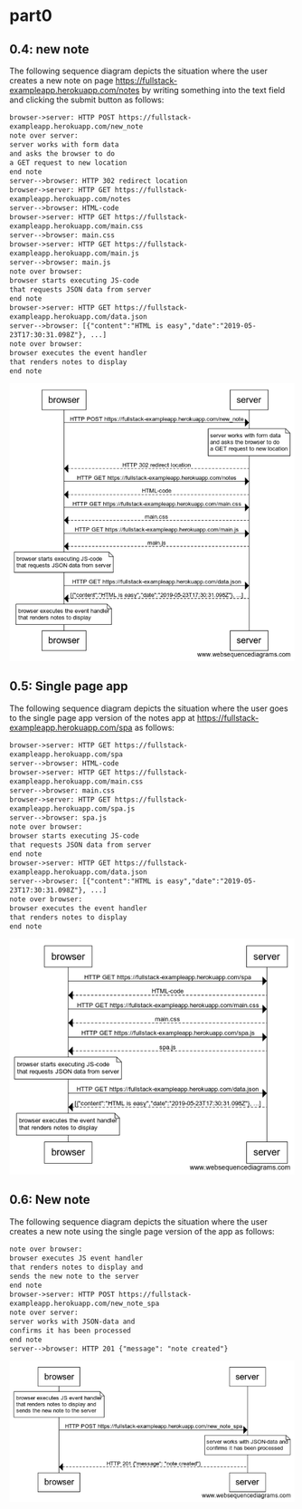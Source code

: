# part0

## 0.4: new note
The following sequence diagram depicts the situation where the user creates a new note on page https://fullstack-exampleapp.herokuapp.com/notes by writing something into the text field and clicking the submit button as follows:
```
browser->server: HTTP POST https://fullstack-exampleapp.herokuapp.com/new_note
note over server:
server works with form data
and asks the browser to do
a GET request to new location
end note
server-->browser: HTTP 302 redirect location
browser->server: HTTP GET https://fullstack-exampleapp.herokuapp.com/notes
server-->browser: HTML-code
browser->server: HTTP GET https://fullstack-exampleapp.herokuapp.com/main.css
server-->browser: main.css
browser->server: HTTP GET https://fullstack-exampleapp.herokuapp.com/main.js
server-->browser: main.js
note over browser:
browser starts executing JS-code
that requests JSON data from server
end note
browser->server: HTTP GET https://fullstack-exampleapp.herokuapp.com/data.json
server-->browser: [{"content":"HTML is easy","date":"2019-05-23T17:30:31.098Z"}, ...]
note over browser:
browser executes the event handler
that renders notes to display
end note
```
![Sequence diagram 01](01.png)

## 0.5: Single page app
The following sequence diagram depicts the situation where the user goes to the single page app version of the notes app at https://fullstack-exampleapp.herokuapp.com/spa as follows:
```
browser->server: HTTP GET https://fullstack-exampleapp.herokuapp.com/spa
server-->browser: HTML-code
browser->server: HTTP GET https://fullstack-exampleapp.herokuapp.com/main.css
server-->browser: main.css
browser->server: HTTP GET https://fullstack-exampleapp.herokuapp.com/spa.js
server-->browser: spa.js
note over browser:
browser starts executing JS-code
that requests JSON data from server
end note
browser->server: HTTP GET https://fullstack-exampleapp.herokuapp.com/data.json
server-->browser: [{"content":"HTML is easy","date":"2019-05-23T17:30:31.098Z"}, ...]
note over browser:
browser executes the event handler
that renders notes to display
end note
```
![Sequence diagram 02](02.png)

## 0.6: New note
The following sequence diagram depicts the situation where the user creates a new note using the single page version of the app as follows:
```
note over browser:
browser executes JS event handler
that renders notes to display and
sends the new note to the server
end note
browser->server: HTTP POST https://fullstack-exampleapp.herokuapp.com/new_note_spa
note over server:
server works with JSON-data and
confirms it has been processed
end note
server-->browser: HTTP 201 {"message": "note created"}
```
![Sequence diagram 03](03.png)
